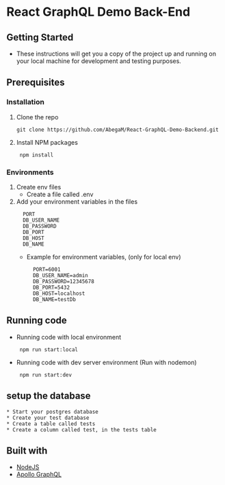 # React GraphQL Demo Back-End

## Getting Started

- These instructions will get you a copy of the project up and running on your local machine for development and testing purposes.

## Prerequisites

### Installation

1.  Clone the repo
    ```
    git clone https://github.com/AbegaM/React-GraphQL-Demo-Backend.git
    ```
2.  Install NPM packages
    ```
     npm install
    ```

### Environments

1.  Create env files
    - Create a file called .env
2.  Add your environment variables in the files
      ```
        PORT
        DB_USER_NAME
        DB_PASSWORD
        DB_PORT
        DB_HOST
        DB_NAME
      ```
    * Example for environment variables, (only for local env) 
      ``` 
        PORT=6001
        DB_USER_NAME=admin
        DB_PASSWORD=12345678
        DB_PORT=5432
        DB_HOST=localhost
        DB_NAME=testDb
      ```
## Running code

- Running code with local environment
  ```
   npm run start:local
  ```
- Running code with dev server environment (Run with nodemon)
  ```
   npm run start:dev
  ```
## setup the database
    * Start your postgres database 
    * Create your test database 
    * Create a table called tests
    * Create a column called test, in the tests table

## Built with
- [NodeJS](https://nodejs.org/en/)
- [Apollo GraphQL](https://www.apollographql.com/)

